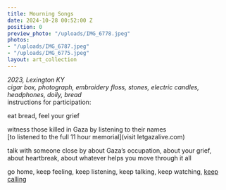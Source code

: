 ```yaml
---
title: Mourning Songs
date: 2024-10-28 00:52:00 Z
position: 0
preview_photo: "/uploads/IMG_6778.jpeg"
photos:
- "/uploads/IMG_6787.jpeg"
- "/uploads/IMG_6775.jpeg"
layout: art_collection
---
```


*2023, Lexington KY* <br>
*cigar box, photograph, embroidery floss, stones, electric candles, headphones, doily, bread* <br>
instructions for participation:

eat bread, feel your grief

witness those killed in Gaza by listening to their names <br> 
[to listened to the full 11 hour memorial](visit letgazalive.com)

talk with someone close by
about Gaza’s occupation, about your grief, about heartbreak, about whatever helps you move through it all

go home, keep feeling, keep listening, keep talking, keep watching, [keep calling](jewishvoiceforpeace.org/take-action)

